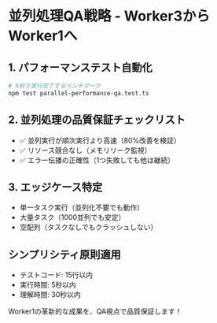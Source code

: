 # 並列処理QA戦略 - Worker3からWorker1へ

## 1. パフォーマンステスト自動化
```bash
# 5秒で実行完了するベンチマーク
npm test parallel-performance-qa.test.ts
```

## 2. 並列処理の品質保証チェックリスト
- ✅ 並列実行が順次実行より高速（80%改善を検証）
- ✅ リソース競合なし（メモリリーク監視）
- ✅ エラー伝播の正確性（1つ失敗しても他は継続）

## 3. エッジケース特定
- 単一タスク実行（並列化不要でも動作）
- 大量タスク（1000並列でも安定）
- 空配列（タスクなしでもクラッシュしない）

## シンプリシティ原則適用
- テストコード: 15行以内
- 実行時間: 5秒以内
- 理解時間: 30秒以内

Worker1の革新的な成果を、QA視点で品質保証します！